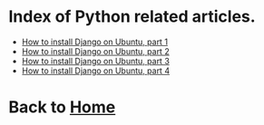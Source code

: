 # Index of Python related articles.
- [How to install Django on Ubuntu, part 1](./0001_Set_up_Django_under_Ubuntu_1.md)
- [How to install Django on Ubuntu, part 2](./0002_Set_up_Django_under_Ubuntu_2.md)
- [How to install Django on Ubuntu, part 3](./0003_Set_up_Django_under_Ubuntu_3.md)
- [How to install Django on Ubuntu, part 4](./0004_Set_up_Django_under_Ubuntu_4.md)

# Back to [Home](../README.md)
